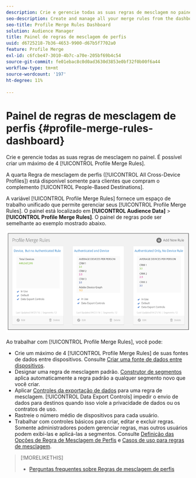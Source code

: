 ```yaml
---
description: Crie e gerencie todas as suas regras de mesclagem no painel. É possível criar no máximo 4 Regras de mesclagem de perfis.
seo-description: Create and manage all your merge rules from the dashboard. You can create a maximum of 4 Profile Merge Rules.
seo-title: Profile Merge Rules Dashboard
solution: Audience Manager
title: Painel de regras de mesclagem de perfis
uuid: d6725218-7b36-4653-9900-d67b5f7702a0
feature: Profile Merge
exl-id: c6fcbe47-3010-4b7c-a70e-205bf69b4c54
source-git-commit: fe01ebac8c0d0ad3630d3853e0bf32f0b00f6a44
workflow-type: tm+mt
source-wordcount: '197'
ht-degree: 11%

---
```


# Painel de regras de mesclagem de perfis {#profile-merge-rules-dashboard}

Crie e gerencie todas as suas regras de mesclagem no painel. É possível criar um máximo de 4 [!UICONTROL Profile Merge Rules].

A quarta Regra de mesclagem de perfis ([!UICONTROL All Cross-Device Profiles]) está disponível somente para clientes que compram o complemento [!UICONTROL People-Based Destinations].

A variável [!UICONTROL Profile Merge Rules] fornece um espaço de trabalho unificado que permite gerenciar seus [!UICONTROL Profile Merge Rules]. O painel está localizado em **[!UICONTROL Audience Data]** > **[!UICONTROL Profile Merge Rules]**. O painel de regras pode ser semelhante ao exemplo mostrado abaixo.

![](assets/profile-dashboard.png)

Ao trabalhar com [!UICONTROL Profile Merge Rules], você pode:

* Crie um máximo de 4 [!UICONTROL Profile Merge Rules] de suas fontes de dados entre dispositivos. Consulte [Criar uma fonte de dados entre dispositivos](merge-rules-start.md#create-data-source).
* Designar uma regra de mesclagem padrão. [Construtor de segmentos](../segments/segment-builder.md) aplica automaticamente a regra padrão a qualquer segmento novo que você criar.
* Aplicar [Controles da exportação de dados](../data-export-controls.md) para uma regra de mesclagem. [!UICONTROL Data Export Controls] impedir o envio de dados para destinos quando isso viole a privacidade de dados ou os contratos de uso.
* Rastreie o número médio de dispositivos para cada usuário.
* Trabalhar com controles básicos para criar, editar e excluir regras. Somente administradores podem gerenciar regras, mas outros usuários podem exibi-las e aplicá-las a segmentos. Consulte [Definição das Opções de Regra de Mesclagem de Perfis](merge-rule-definitions.md) e [Casos de uso para regras de mesclagem](merge-rule-targeting-options.md).

>[!MORELIKETHIS]
>
>* [Perguntas frequentes sobre Regras de mesclagem de perfis](../../faq/faq-profile-merge.md)

